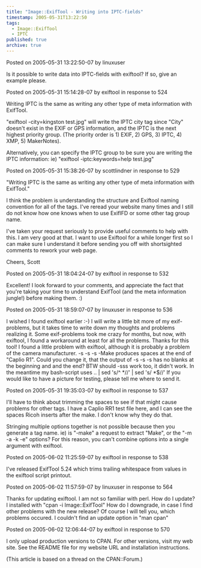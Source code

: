 ```yaml
---
title: "Image::ExifTool - Writing into IPTC-fields"
timestamp: 2005-05-31T13:22:50
tags:
  - Image::ExifTool
  - IPTC
published: true
archive: true
---
```




Posted on 2005-05-31 13:22:50-07 by linuxuser

Is it possible to write data into IPTC-fields with exiftool? If so, give an example please.

Posted on 2005-05-31 15:14:28-07 by exiftool in response to 524

Writing IPTC is the same as writing any other type of meta information with ExifTool.

"exiftool -city=kingston test.jpg" will write the IPTC city tag since "City"
doesn't exist in the EXIF or GPS information, and the IPTC is the next highest priority group.
(The priority order is 1) EXIF, 2) GPS, 3) IPTC, 4) XMP, 5) MakerNotes).

Alternatively, you can specify the IPTC group to be sure you are writing the IPTC information:
ie) "exiftool -iptc:keywords=help test.jpg"

Posted on 2005-05-31 15:38:26-07 by scottlindner in response to 529

"Writing IPTC is the same as writing any other type of meta information with ExifTool."

I think the problem is understanding the structure and Exiftool naming convention for all of the tags.
I've reread your website many times and I still do not know how one knows when to use
ExifIFD or some other tag group name.

I've taken your request seriously to provide useful comments to help with this.
I am very good at that. I want to use Exiftool for a while longer first so I can make sure
I understand it before sending you off with shortsighted comments to rework your web page.

Cheers,
Scott

Posted on 2005-05-31 18:04:24-07 by exiftool in response to 532

Excellent! I look forward to your comments, and appreciate the fact that you're
taking your time to understand ExifTool (and the meta information jungle!) before making them. :)

Posted on 2005-05-31 18:59:07-07 by linuxuser in response to 536

I wished I found exiftool earlier :-) I will write a little bit more of my exif-problems,
but it takes time to write down my thoughts and problems realizing it.
Some exif-problems took me crazy for months, but now, with exiftool, I found a workaround
at least for all the problems. Thanks for this tool! I found a little problem with exiftool,
although it is probably a problem of the camera manufacturer. -s -s -s -Make produces spaces
at the end of "Caplio R1". Could you change it, that the output of -s -s -s has no blanks
at the beginning and and the end?
BTW should -sss work too, it didn't work. In the meantime my bash-script uses
.. | sed 's/^ *//' | sed 's/ *$//' If you would like to have a picture for testing,
please tell me where to send it.

Posted on 2005-05-31 19:35:03-07 by exiftool in response to 537

I'll have to think about trimming the spaces to see if that might cause problems for other tags.
I have a Caplio RR1 test file here, and I can see the spaces Ricoh inserts after the make.
I don't know why they do that.

Stringing multiple options together is not possible because then you generate a tag name. ie)
is "-make" a request to extract "Make", or the "-m -a -k -e" options?
For this reason, you can't combine options into a single argument with exiftool.

Posted on 2005-06-02 11:25:59-07 by exiftool in response to 538

I've released ExifTool 5.24 which trims trailing whitespace from values in the exiftool script printout.

Posted on 2005-06-02 11:57:59-07 by linuxuser in response to 564

Thanks for updating exiftool. I am not so familiar with perl. How do I update?
I installed with "cpan -i Image::ExifTool" How do I downgrade, in case
I find other problems with the new release? Of course I will tell you, which problems occured.
I couldn't find an update option in "man cpan"

Posted on 2005-06-02 12:06:44-07 by exiftool in response to 570

I only upload production versions to CPAN. For other versions, visit my web site.
See the README file for my website URL and installation instructions.

(This article is based on a thread on the CPAN::Forum.)
<!-- from http://cpanforum.com/threads/524 -->


